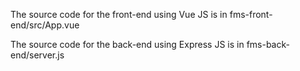 The source code for the front-end using Vue JS is in fms-front-end/src/App.vue

The source code for the back-end using Express JS is in fms-back-end/server.js